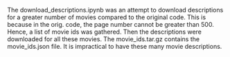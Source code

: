 The download_descriptions.ipynb was an attempt to download descriptions for a greater number of movies compared to the original code. This is because in the orig. code, the page number cannot be greater than 500. Hence, a list of movie ids was gathered. Then the descriptions were downloaded for all these movies. The movie_ids.tar.gz contains the movie_ids.json file. It is impractical to have these many movie descriptions. 
